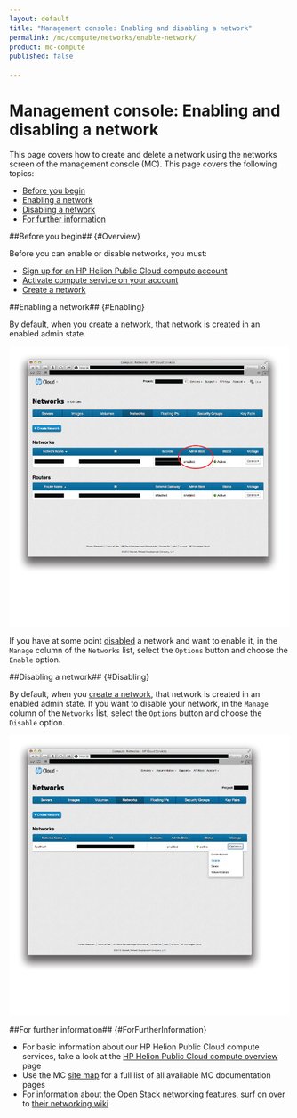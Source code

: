 ```yaml
---
layout: default
title: "Management console: Enabling and disabling a network"
permalink: /mc/compute/networks/enable-network/
product: mc-compute
published: false

---
```

<!--PUBLISHED-->
# Management console: Enabling and disabling a network

This page covers how to create and delete a network using the networks screen of the management console (MC).  This page covers the following topics:

* [Before you begin](#Overview)
* [Enabling a network](#Enabling)
* [Disabling a network](#Disabling)
* [For further information](#ForFurtherInformation)


##Before you begin## {#Overview}

Before you can enable or disable networks, you must:

* [Sign up for an HP Helion Public Cloud compute account](https://horizon.hpcloud.com/register)
* [Activate compute service on your account](https://horizon.hpcloud.com/landing/)
* [Create a network](/mc/compute/networks/create-network/)


##Enabling a network## {#Enabling}

By default, when you [create a network](/mc/compute/networks/create-network#Creating/), that network is created in an enabled admin state.  

<img src="media/compute-networks03.jpg" width="580" alt="" />

If you have at some point [disabled](#Disabling) a network and want to enable it, in the `Manage` column of the `Networks` list, select the `Options` button and choose the `Enable` option.

<!-- Illustration of "Enable" option being selected needed here -->

##Disabling a network## {#Disabling}

By default, when you [create a network](/mc/compute/networks/create-network#Creating/), that network is created in an enabled admin state.  If you want to disable your network, in the `Manage` column of the `Networks` list, select the `Options` button and choose the `Disable` option.

<img src="media/compute-networks04.jpg" width="580" alt="" />


##For further information## {#ForFurtherInformation}

* For basic information about our HP Helion Public Cloud compute services, take a look at the [HP Helion Public Cloud compute overview](/compute/) page
* Use the MC [site map](/mc/sitemap) for a full list of all available MC documentation pages
* For information about the Open Stack networking features, surf on over to [their networking wiki](https://wiki.openstack.org/wiki/Quantum)
